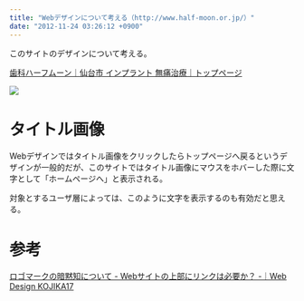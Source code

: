 ```yaml
---
title: "Webデザインについて考える（http://www.half-moon.or.jp/）"
date: "2012-11-24 03:26:12 +0900"
---
```


このサイトのデザインについて考える。

[歯科ハーフムーン｜仙台市 インプラント 無痛治療｜トップページ](http://www.half-moon.or.jp/)

![](/images/2012/11/24/webdesign-half-moon-1.png)

# タイトル画像

Webデザインではタイトル画像をクリックしたらトップページへ戻るというデザインが一般的だが、このサイトではタイトル画像にマウスをホバーした際に文字として「ホームページへ」と表示される。

対象とするユーザ層によっては、このように文字を表示するのも有効だと思える。

# 参考

[ロゴマークの暗黙知について - Webサイトの上部にリンクは必要か？ -｜Web Design KOJIKA17](http://kojika17.com/2011/09/implicit-knowledge-for-logo.html)
